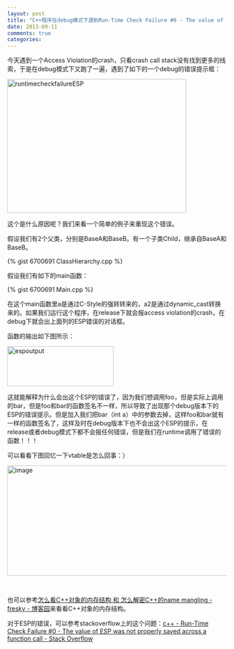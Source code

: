 ```yaml
---
layout: post
title: "C++程序在debug模式下遇到Run-Time Check Failure #0 - The value of ESP was not properly saved across a function call问题"
date: 2013-09-11
comments: true
categories: 
---
```

<p>今天遇到一个Access Violation的crash，只看crash call stack没有找到更多的线索，于是在debug模式下又跑了一遍，遇到了如下的一个debug的错误提示框：</p>  <p><a href="http://images.cnitblog.com/blog/163228/201309/11150255-8d44d6fb8f3942dc925c47a4f4291b2b.png"><img title="runtimecheckfailureESP" style="border-top: 0px; border-right: 0px; background-image: none; border-bottom: 0px; padding-top: 0px; padding-left: 0px; border-left: 0px; display: inline; padding-right: 0px" border="0" alt="runtimecheckfailureESP" src="http://images.cnitblog.com/blog/163228/201309/11150257-27be9445885646ac853bf1e6c3ea0861.png" width="411" height="308" /></a></p>  <p>这个是什么原因呢？我们来看一个简单的例子来重现这个错误。</p>  <p>假设我们有2个父类，分别是BaseA和BaseB。有一个子类Child，继承自BaseA和BaseB。</p> 


{% gist 6700691  ClassHierarchy.cpp %}


<p>假设我们有如下的main函数：</p>

{% gist 6700691 Main.cpp %}


<p>在这个main函数里a是通过C-Style的强转转来的，a2是通过dynamic_cast转换来的。如果我们运行这个程序，在release下就会报access violation的crash，在debug下就会出上面列的ESP错误的对话框。</p>

<p>函数的输出如下图所示：</p>

<p><a href="http://images.cnitblog.com/blog/163228/201309/11150258-615ef9ad31c64a598c35bb7adc170bde.png"><img title="espoutput" style="border-top: 0px; border-right: 0px; background-image: none; border-bottom: 0px; padding-top: 0px; padding-left: 0px; border-left: 0px; display: inline; padding-right: 0px" border="0" alt="espoutput" src="http://images.cnitblog.com/blog/163228/201309/11150300-fbca0f8bad97479ab07bd8d0d53b6e08.png" width="244" height="92" /></a></p>

<p>这就能解释为什么会出这个ESP的错误了，因为我们想调用foo，但是实际上调用的bar，但是foo和bar的函数签名不一样，所以导致了出现那个debug版本下的ESP的错误提示。但是加入我们把bar（int a）中的参数去掉，这样foo和bar就有一样的函数签名了，这样及时在debug版本下也不会出这个ESP的提示，在release或者debug模式下都不会报任何错误，但是我们在runtime调用了错误的函数！！！</p>

<p>可以看看下图回忆一下vtable是怎么回事：）</p>

<p><a href="http://images.cnitblog.com/blog/163228/201309/11150301-4e8c130427464fc7ba196fb2f84f13c6.png"><img title="image" style="border-top: 0px; border-right: 0px; background-image: none; border-bottom: 0px; padding-top: 0px; padding-left: 0px; border-left: 0px; display: inline; padding-right: 0px" border="0" alt="image" src="http://images.cnitblog.com/blog/163228/201309/11150303-2008ada2678c49a5a1c1052b06dc916f.png" width="621" height="253" /></a></p>

<p>&#160;</p>

<p>也可以参考<a href="http://www.cnblogs.com/fresky/archive/2012/12/23/2830401.html">怎么看C++对象的内存结构 和 怎么解密C++的name mangling - fresky - 博客园</a>来看看C++对象的内存结构。</p>

<p>对于ESP的错误，可以参考stackoverflow上的这个问题：<a href="http://stackoverflow.com/questions/8626160/run-time-check-failure-0-the-value-of-esp-was-not-properly-saved-across-a-fun">c++ - Run-Time Check Failure #0 - The value of ESP was not properly saved across a function call - Stack Overflow</a></p>
